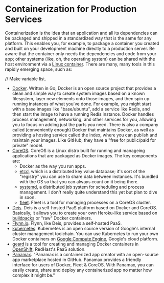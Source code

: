 # Containerization for Production Services

<span class="drop fa fa-th-large fa-5x pull-left fa-border"></span>

Containerization is the idea that an application and all its dependencies can be packaged and shipped in a standardized way that is the same for any platform.  This enables you, for example, to package a container you created and built on your development machine directly to a production server.  Be aware that the container only needs the dependencies and code from your app; other systems (like, oh, the operating system) can be shared with the host environment via a [Linux container](https://linuxcontainers.org/).  There are many, many tools in this rapidly emerging space, such as:

// Make variable list.

* [Docker](http://www.docker.com).  Written in Go, Docker is an open source project that provides a clean and simple way to create system images based on a known filesystem, layer new elements onto those images, and then spin up running instances of what you've done.  For example, you might start with a base images like "base/ubuntu", add a service like Redis, and then start the image to have a running Redis instance.  Docker handles process management, networking, and other services for you, allowing you to focus on adding just the parts you need.  There is also a company called (conveniently enough) Docker that maintains Docker, as well as providing a hosting service called the Index, where you can publish and maintain your images.  Like GitHub, they have a "free for public/paid for private" model.
* [CoreOS](https://coreos.com/).  CoreOS is a Linux distro built for running and manageing applications that are packaged as Docker images.  The key components are:
   * Docker as the way you run apps.
   * [etcd](https://github.com/coreos/etcd), which is a distributed key value database; it's sort of the "registry" you can use to share data between instances.  It's bundled with the OS so that you can always count on it being there.
   * [systemd](http://coreos.com/using-coreos/systemd/), a distributed job system for scheduling and process management.  I don't really quite understand this yet but plan to dive in soon.
   * [fleet](http://coreos.com/docs/launching-containers/launching/launching-containers-fleet/).  Fleet is a tool for managing processes on a CoreOS cluster.
* [Deis](http://deis.io/).  Deis is a self-hosted PaaS platform based on Docker and CoreOS.  Basically, it allows you to create your own Heroku-like service based on [buildpacks](https://devcenter.heroku.com/articles/buildpacks) or "raw" Docker containers.
* [Flynn.io](https://flynn.io/).  Flynn, like Deis, provides a self-hosted PaaS.  
* [kubernetes](https://github.com/GoogleCloudPlatform/kubernetes).  Kubernetes is an open source version of Google's internal cluster management toolchain.  You can use Kubernetes to run your own Docker containers on [Google Compute Engine](https://cloud.google.com/products/compute-engine/), Google's cloud platform.
* [geard](http://openshift.github.io/geard/) is a tool for creating and managing Docker containers in [OpenShift](https://openshift.github.io/), RedHast's PaaS solution.
* [Panamax](http://panamax.io/).  "Panamax is a containerized app creator with an open-source app marketplace hosted in GitHub. Panamax provides a friendly interface for users of Docker, Fleet & CoreOS. With Panamax, you can easily create, share and deploy any containerized app no matter how complex it might be."
